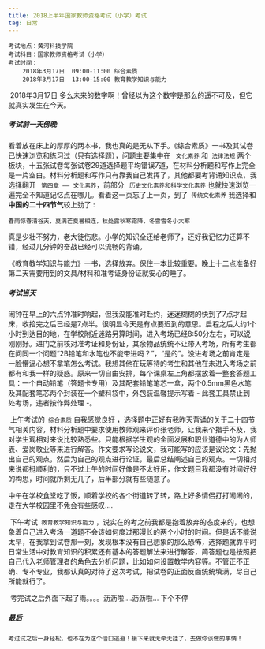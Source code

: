 ```yaml
---
title: 2018上半年国家教师资格考试（小学）考试
tag: 日常
---
```


```
考试地点：黄河科技学院
考试科目：国家教师资格考试（小学）
考试时间：
	2018年3月17日 	09:00-11:00 综合素质 		   
	2018年3月17日  13:00-15:00 教育教学知识与能力  
```

​	2018年3月17日 多么未来的数字啊！曾经以为这个数字是那么的遥不可及，但它就真实发生在今天。

##### 考试前一天傍晚

​	看着放在床上的厚厚的两本书，我也真的是无从下手。《综合素质》一书及其试卷已快速浏览和练习过（只有选择题），问题主要集中在 ` 文化素养` 和` 法律法规` 两个板块，十五张试卷每张试卷29道选择题平均错误7道，在材料分析题和写作上完全是一片空白。材料分析题和写作只有靠我自己发挥了，其他都要考背诵知识点，我选择翻开 `` 第四章 —— 文化素养``，前部分 ` 历史文化素养和科学文化素养` 也就快速浏览一遍完全不知道记忆点在哪儿。看着这一页忘了上一页，到了` 传统文化素养` 我选择和**中国的二十四节气**较上劲了 :

```
春雨惊春清谷天，夏满芒夏暑相连，秋处露秋寒霜降，冬雪雪冬小大寒
```

 真是少壮不努力，老大徒伤悲。小学的知识全还给老师了，还好我记忆力还算不错，经过几分钟的奋战已经可以流畅的背诵。

​	《教育教学知识与能力》一书，选择放弃。保住一本比较重要。晚上十二点准备好第二天需要用到的文具/材料和准考证身份证就安心的睡了。

##### 考试当天

​	闹钟在早上的六点钟准时响起，但我没能准时赴约，迷迷糊糊的快到了7点才起床，收拾完之后已经是7点半。很明显今天是有点要迟到的意思。启程之后大约1个小时到达目的地，在学校附近迷路另算时间，进入考场已经8:50分左右，可以说刚刚好。进门之前核对准考证和身份证，其余物品统统不让带入考场，所有考生都在问同一个问题“2B铅笔和水笔也不能带进吗？”，“是的”。没进考场之前肯定是一脸懵逼心想不拿笔怎么考试。我想其他在玩等待的考生和其他在未进入考场之前都有和我一样的疑惑。原来一切自由安排，每个课桌左上角都摆放着一整套答题工具：一个自动铅笔（答题卡专用）及其配套铅笔笔芯一盒，两个0.5mm黑色水笔及其配套笔芯两个封装在一个塑料袋中，外包装温馨提示写着 - 此套工具禁止到处考场，违者按作弊处理 -。

​	上午考试的` 综合素质` 自我感觉良好 ，选择题中正好有我昨天背诵的关于二十四节气相关内容，材料分析题中要求使用教师观来评价张老师，让我来个措手不及，我对学生观相对来说比较熟悉些。只能根据学生观的全面发展和职业道德中的为人师表、爱岗敬业等来进行解答。作文要求写论说文，我可能写的应该是议论文：先抛出自己的观点，然后为自己的观点进行论证，最后总结阐述自己的观点。一切相对来说都挺顺利的，只不过上午的时间好像是不太好用，作文题目我都没有时间好好的构思，时间就所剩无几了，后半部分就有些随意了。

​	中午在学校食堂吃了饭，顺着学校的各个街道转了转，路上好多情侣打打闹闹的，走在大学校园里不免会有些感叹....

​	下午考试` 教育教学知识与能力` ，说实在的考之前我都是抱着放弃的态度来的，也想象着自己进入考场一道题不会该如何度过那漫长的两个小时的时间。但是话不能说太早，在我拿到试卷那一刻，发现根本没有自己想象的那么恐怖，选择题就靠平时日常生活中对教育知识的积累还有基本的答题解法来进行解答，简答题也是按照把自己代入老师管理者的角色去分析问题，比如如何设置教学内容等。不管正不正确、专不专业，我都认真的对待了这次考试，把试卷的正面反面统统填满，尽自己所能就行了。

​	考完试之后外面下起了雨。。。。沥沥啦....沥沥啦... 下个不停

##### 最后 

```
考过试之后一身轻松，也不在为这个借口逃避！接下来就无牵无挂了，去做你该做的事情！
```